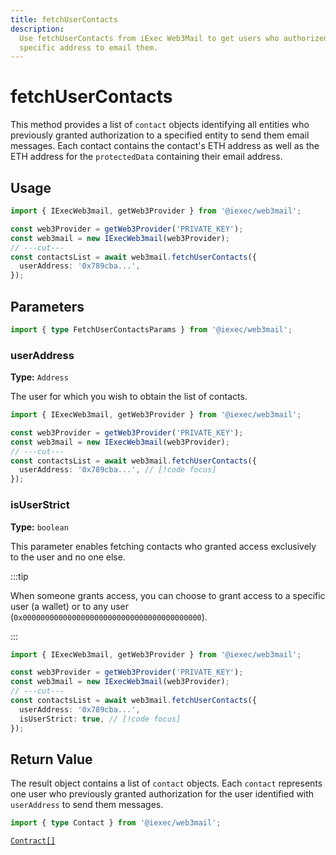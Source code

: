```yaml
---
title: fetchUserContacts
description:
  Use fetchUserContacts from iExec Web3Mail to get users who authorized a
  specific address to email them.
---
```


# fetchUserContacts

This method provides a list of `contact` objects identifying all entities who
previously granted authorization to a specified entity to send them email
messages. Each contact contains the contact's ETH address as well as the ETH
address for the `protectedData` containing their email address.

## Usage

```ts twoslash
import { IExecWeb3mail, getWeb3Provider } from '@iexec/web3mail';

const web3Provider = getWeb3Provider('PRIVATE_KEY');
const web3mail = new IExecWeb3mail(web3Provider);
// ---cut---
const contactsList = await web3mail.fetchUserContacts({
  userAddress: '0x789cba...',
});
```

## Parameters

```ts twoslash
import { type FetchUserContactsParams } from '@iexec/web3mail';
```

### userAddress <RequiredBadge />

**Type:** `Address`

The user for which you wish to obtain the list of contacts.

```ts twoslash
import { IExecWeb3mail, getWeb3Provider } from '@iexec/web3mail';

const web3Provider = getWeb3Provider('PRIVATE_KEY');
const web3mail = new IExecWeb3mail(web3Provider);
// ---cut---
const contactsList = await web3mail.fetchUserContacts({
  userAddress: '0x789cba...', // [!code focus]
});
```

### isUserStrict <OptionalBadge />

**Type:** `boolean`

This parameter enables fetching contacts who granted access exclusively to the
user and no one else.

:::tip

When someone grants access, you can choose to grant access to a specific user (a
wallet) or to any user (`0x0000000000000000000000000000000000000000`).

:::

```ts twoslash
import { IExecWeb3mail, getWeb3Provider } from '@iexec/web3mail';

const web3Provider = getWeb3Provider('PRIVATE_KEY');
const web3mail = new IExecWeb3mail(web3Provider);
// ---cut---
const contactsList = await web3mail.fetchUserContacts({
  userAddress: '0x789cba...',
  isUserStrict: true, // [!code focus]
});
```

## Return Value

The result object contains a list of `contact` objects. Each `contact`
represents one user who previously granted authorization for the user identified
with `userAddress` to send them messages.

```ts twoslash
import { type Contact } from '@iexec/web3mail';
```

[`Contract[]`](/references/dataProtector/types#contact)
